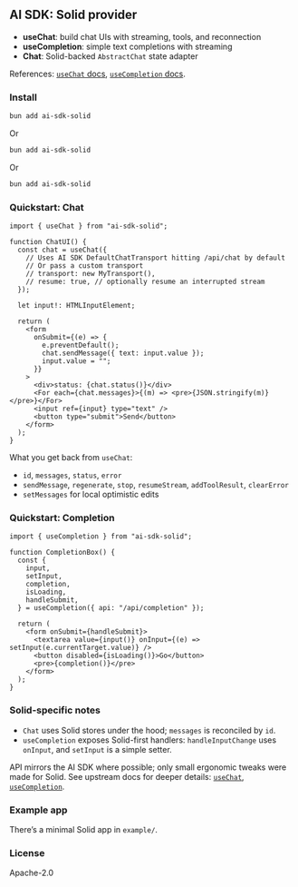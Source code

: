 ## AI SDK: Solid provider

- **useChat**: build chat UIs with streaming, tools, and reconnection
- **useCompletion**: simple text completions with streaming
- **Chat**: Solid-backed `AbstractChat` state adapter

References: [`useChat` docs](https://ai-sdk.dev/docs/reference/ai-sdk-ui/use-chat), [`useCompletion` docs](https://ai-sdk.dev/docs/reference/ai-sdk-ui/use-completion).

### Install

```bash
bun add ai-sdk-solid
```
Or
```bash
bun add ai-sdk-solid
```
Or
```bash
bun add ai-sdk-solid
```

### Quickstart: Chat

```tsx
import { useChat } from "ai-sdk-solid";

function ChatUI() {
  const chat = useChat({
    // Uses AI SDK DefaultChatTransport hitting /api/chat by default
    // Or pass a custom transport
    // transport: new MyTransport(),
    // resume: true, // optionally resume an interrupted stream
  });

  let input!: HTMLInputElement;

  return (
    <form
      onSubmit={(e) => {
        e.preventDefault();
        chat.sendMessage({ text: input.value });
        input.value = "";
      }}
    >
      <div>status: {chat.status()}</div>
      <For each={chat.messages}>{(m) => <pre>{JSON.stringify(m)}</pre>}</For>
      <input ref={input} type="text" />
      <button type="submit">Send</button>
    </form>
  );
}
```

What you get back from `useChat`:

- `id`, `messages`, `status`, `error`
- `sendMessage`, `regenerate`, `stop`, `resumeStream`, `addToolResult`, `clearError`
- `setMessages` for local optimistic edits

### Quickstart: Completion

```tsx
import { useCompletion } from "ai-sdk-solid";

function CompletionBox() {
  const {
    input,
    setInput,
    completion,
    isLoading,
    handleSubmit,
  } = useCompletion({ api: "/api/completion" });

  return (
    <form onSubmit={handleSubmit}>
      <textarea value={input()} onInput={(e) => setInput(e.currentTarget.value)} />
      <button disabled={isLoading()}>Go</button>
      <pre>{completion()}</pre>
    </form>
  );
}
```

### Solid-specific notes

- `Chat` uses Solid stores under the hood; `messages` is reconciled by `id`.
- `useCompletion` exposes Solid-first handlers: `handleInputChange` uses `onInput`, and `setInput` is a simple setter.

API mirrors the AI SDK where possible; only small ergonomic tweaks were made for Solid. See upstream docs for deeper details: [`useChat`](https://ai-sdk.dev/docs/reference/ai-sdk-ui/use-chat), [`useCompletion`](https://ai-sdk.dev/docs/reference/ai-sdk-ui/use-completion).

### Example app

There’s a minimal Solid app in `example/`.

### License

Apache-2.0

